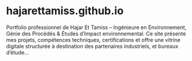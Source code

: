 # hajarettamiss.github.io
Portfolio professionnel de Hajar Et Tamiss – Ingénieure en Environnement, Génie des Procédés &amp; Études d’Impact environnemental. Ce site présente mes projets, compétences techniques, certifications et offre une vitrine digitale structurée à destination des partenaires industriels, et bureaux d’étude...
